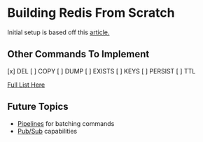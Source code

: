 # Building Redis From Scratch

Initial setup is based off this [article.](https://www.build-redis-from-scratch.dev/en/introduction)

## Other Commands To Implement

[x] DEL
[ ] COPY
[ ] DUMP
[ ] EXISTS
[ ] KEYS
[ ] PERSIST
[ ] TTL

[Full List Here](https://redis.io/docs/latest/commands/)

## Future Topics

- [Pipelines](https://redis.io/docs/latest/develop/use/pipelining/) for batching commands
- [Pub/Sub](https://redis.io/docs/latest/develop/interact/pubsub/) capabilities
